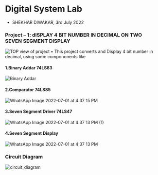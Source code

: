 # Digital System Lab       
- SHEKHAR DIWAKAR, 3rd July 2022

### **Project – 1: dISPLAY 4 BIT NUMBER IN DECIMAL ON TWO SEVEN SEGMENT DISPLAY** 
![TOP view of project](https://user-images.githubusercontent.com/103775538/177053562-d2f3a3e2-282d-4b97-8d54-d097bc52e571.jpeg)
• This project converts and Display 4 bit number in decimal, using some compononents like
#### 1.Binary Addar 74LS83
![Binary Addar](https://user-images.githubusercontent.com/103775538/177054105-51f908c7-2dbc-43e8-ac62-71d50b790b0e.jpeg)

#### 2.Comparator 74LS85
![WhatsApp Image 2022-07-01 at 4 37 15 PM](https://user-images.githubusercontent.com/103775538/177054269-b5d8cdec-28b0-4e0b-9cab-1be9818a0eaf.jpeg)

#### 3.Seven Segment Driver 74LS47
![WhatsApp Image 2022-07-01 at 4 37 13 PM (1)](https://user-images.githubusercontent.com/103775538/177054250-309c0c5b-5fc2-49a3-9de0-b5ee7943293c.jpeg)

#### 4.Seven Segment Display
![WhatsApp Image 2022-07-01 at 4 37 13 PM](https://user-images.githubusercontent.com/103775538/177054314-8b19a5dd-649d-4aad-a0c2-5a7cab348139.jpeg)

### **Circuit Diagram**
![circuit_diagram](https://user-images.githubusercontent.com/103775538/177053985-413776cc-eb2a-4303-8cde-71c0f8bd0674.jpeg)


